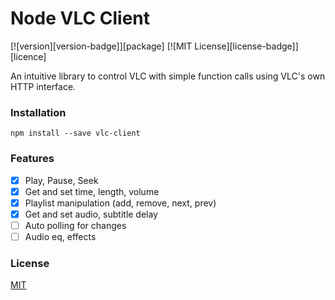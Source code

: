 # Node VLC Client

[![version][version-badge]][package]
[![MIT License][license-badge]][licence]

An intuitive library to control VLC with simple function calls 
using VLC's own HTTP interface.

### Installation

```console
npm install --save vlc-client
```

### Features

- [x] Play, Pause, Seek
- [x] Get and set time, length, volume
- [x] Playlist manipulation (add, remove, next, prev)
- [x] Get and set audio, subtitle delay
- [ ] Auto polling for changes
- [ ] Audio eq, effects

### License

[MIT](LICENCE)